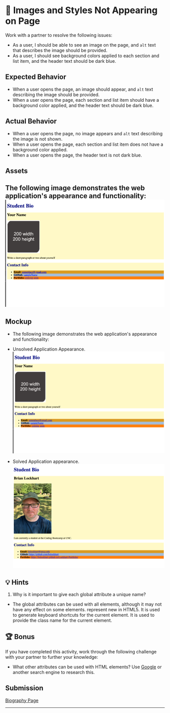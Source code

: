 # 🐛 Images and Styles Not Appearing on Page
Work with a partner to resolve the following issues:
* As a user, I should be able to see an image on the page, and `alt` text that describes the image should be provided.
* As a user, I should see background colors applied to each section and list item, and the header text should be dark blue.

## Expected Behavior
* When a user opens the page, an image should appear, and `alt` text describing the image should be provided.
* When a user opens the page, each section and list item should have a background color applied, and the header text should be dark blue.

## Actual Behavior
* When a user opens the page, no image appears and `alt` text describing the image is not shown.
* When a user opens the page, each section and list item does not have a background color applied.
* When a user opens the page, the header text is not dark blue.

## Assets
The following image demonstrates the web application's appearance and functionality:
![The portfolio page features headings in dark-blue text, rounded corners on the image placeholder, and various background colors.](./assets/images/image-1.png)
---

## Mockup
* The following image demonstrates the web application's appearance and functionality:
* Unsolved Application Appearance.
![Webpage titled "Student Bio" features "Your Name" heading, a spot for an image and bio, and a "Contact Info" section.](./assets/images/image-1.png)

* Solved Application appearance.
![Webpage titled "Student Bio" features "Your Name" heading, a spot for an image and bio, and a "Contact Info" section.](./assets/images/image-2.png)

## 💡 Hints
1. Why is it important to give each global attribute a unique name?
- The global attributes can be used with all elements, although it may not have any effect on some elements. represent new in HTML5. It is used to generate keyboard shortcuts for the current element. It is used to provide the class name for the current element.

## 🏆 Bonus
If you have completed this activity, work through the following challenge with your partner to further your knowledge:
* What other attributes can be used with HTML elements?
Use [Google](https://www.google.com) or another search engine to research this.

## Submission
[Biography Page](https://bslockhart.github.io/Class-Activity-01-HTML)

---
